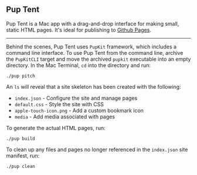 Pup Tent
----

Pup Tent is a Mac app with a drag-and-drop interface for making small, static HTML pages. It's ideal for publishing to [Github Pages](https://pages.github.com).

----

Behind the scenes, Pup Tent uses `PupKit` framework, which includes a command line interface. To use Pup Tent from the command line, archive the `PupKitCLI` target and move the archived `pupkit` executable into an empty directory. In the Mac Terminal, `cd` into the directory and run:

`./pup pitch`

An `ls` will reveal that a site skeleton has been created with the following:

* `index.json` - Configure the site and manage pages
* `default.css` - Style the site with CSS
* `apple-touch-icon.png` - Add a custom bookmark icon
* `media` - Add media associated with pages

To generate the actual HTML pages, run:

`./pup build`

To clean up any files and pages no longer referenced in the `index.json` site manifest, run:

`./pup clean`
